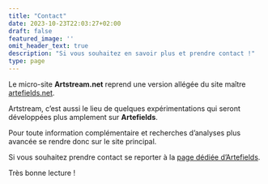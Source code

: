 ```yaml
---
title: "Contact"
date: 2023-10-23T22:03:27+02:00
draft: false
featured_image: ''
omit_header_text: true
description: "Si vous souhaitez en savoir plus et prendre contact !"
type: page
---
```

Le micro-site **Artstream.net** reprend une version allégée du site maître [artefields.net](https://artefields.net).


Artstream, c’est aussi le lieu de quelques expérimentations qui seront développées plus amplement sur **Artefields**.


Pour toute information complémentaire et recherches d’analyses plus avancée se rendre donc sur le site principal.

Si vous souhaitez prendre contact se reporter à la [page dédiée d’Artefields](https://www.artefields.net/contact/).


Très bonne lecture !



